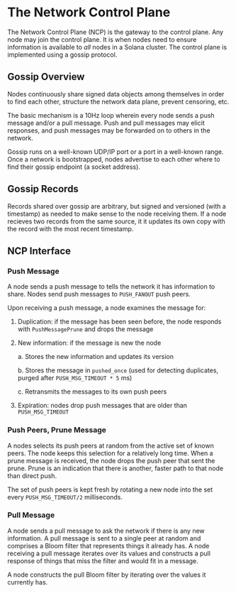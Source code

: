 # The Network Control Plane

The Network Control Plane (NCP) is the gateway to the control plane. Any node
may join the control plane. It is when nodes need to ensure information is
available to *all* nodes in a Solana cluster. The control plane is implemented
using a gossip protocol.

## Gossip Overview

Nodes continuously share signed data objects among themselves in order to find
each other, structure the network data plane, prevent censoring, etc.

The basic mechanism is a 10Hz loop wherein every node sends a push message
and/or a pull message.  Push and pull messages may elicit responses, and push
messages may be forwarded on to others in the network.

Gossip runs on a well-known UDP/IP port or a port in a well-known range.  Once
a network is bootstrapped, nodes advertise to each other where to find their
gossip endpoint (a socket address).

## Gossip Records

Records shared over gossip are arbitrary, but signed and versioned (with a
timestamp) as needed to make sense to the node receiving them. If a node
recieves two records from the same source, it it updates its own copy with the
record with the most recent timestamp.

## NCP Interface

### Push Message

A node sends a push message to tells the network it has information to share.
Nodes send push messages to `PUSH_FANOUT` push peers.

Upon receiving a push message, a node examines the message for:

1. Duplication: if the message has been seen before, the node responds with
   `PushMessagePrune` and drops the message

2. New information: if the message is new the node

   a. Stores the new information and updates its version

   b. Stores the message in `pushed_once` (used for detecting duplicates,
purged after `PUSH_MSG_TIMEOUT * 5` ms)

   c. Retransmits the messages to its own push peers

3. Expiration: nodes drop push messages that are older than `PUSH_MSG_TIMEOUT`

### Push Peers, Prune Message

A nodes selects its push peers at random from the active set of known peers.
The node keeps this selection for a relatively long time.  When a prune message
is received, the node drops the push peer that sent the prune.  Prune is an
indication that there is another, faster path to that node than direct push.

The set of push peers is kept fresh by rotating a new node into the set every
`PUSH_MSG_TIMEOUT/2` milliseconds.

### Pull Message

A node sends a pull message to ask the network if there is any new information.
A pull message is sent to a single peer at random and comprises a Bloom filter
that represents things it already has.  A node receiving a pull message
iterates over its values and constructs a pull response of things that miss the
filter and would fit in a message.

A node constructs the pull Bloom filter by iterating over the values it
currently has.

